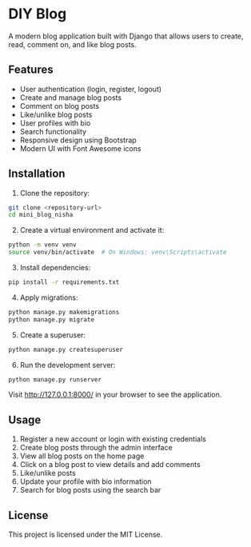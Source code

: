 # DIY Blog

A modern blog application built with Django that allows users to create, read, comment on, and like blog posts.

## Features

- User authentication (login, register, logout)
- Create and manage blog posts
- Comment on blog posts
- Like/unlike blog posts
- User profiles with bio
- Search functionality
- Responsive design using Bootstrap
- Modern UI with Font Awesome icons

## Installation

1. Clone the repository:
```bash
git clone <repository-url>
cd mini_blog_nisha
```

2. Create a virtual environment and activate it:
```bash
python -m venv venv
source venv/bin/activate  # On Windows: venv\Scripts\activate
```

3. Install dependencies:
```bash
pip install -r requirements.txt
```

4. Apply migrations:
```bash
python manage.py makemigrations
python manage.py migrate
```

5. Create a superuser:
```bash
python manage.py createsuperuser
```

6. Run the development server:
```bash
python manage.py runserver
```

Visit http://127.0.0.1:8000/ in your browser to see the application.

## Usage

1. Register a new account or login with existing credentials
2. Create blog posts through the admin interface
3. View all blog posts on the home page
4. Click on a blog post to view details and add comments
5. Like/unlike posts
6. Update your profile with bio information
7. Search for blog posts using the search bar

## License

This project is licensed under the MIT License.
